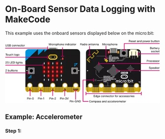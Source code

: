 # On-Board Sensor Data Logging with MakeCode

This example uses the onboard sensors displayed below on the micro:bit:

![microbit-labeled](assets/microbit-labeled.png)

## Example: Accelerometer

### Step 1:  